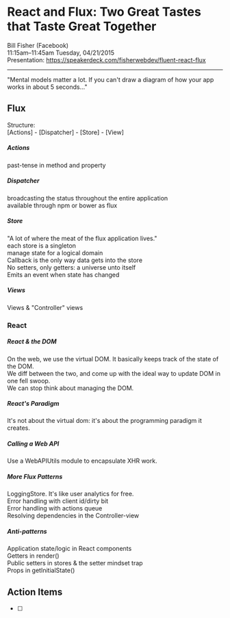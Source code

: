 # React and Flux: Two Great Tastes that Taste Great Together
Bill Fisher (Facebook)  
11:15am–11:45am Tuesday, 04/21/2015  
Presentation: https://speakerdeck.com/fisherwebdev/fluent-react-flux

---

"Mental models matter a lot. If you can't draw a diagram of how your app works in about 5 seconds..."

## Flux
Structure:  
[Actions] - [Dispatcher] - [Store] - [View]

##### Actions
past-tense in method and property  

##### Dispatcher
broadcasting the status throughout the entire application  
available through npm or bower as flux  

##### Store
"A lot of where the meat of the flux application lives."  
each store is a singleton  
manage state for a logical domain  
Callback is the only way data gets into the store  
No setters, only getters: a universe unto itself  
Emits an event when state has changed  

##### Views
Views & "Controller" views  

### React

##### React & the DOM
On the web, we use the virtual DOM. It basically keeps track of the state of the DOM.  
We diff between the two, and come up with the ideal way to update DOM in one fell swoop.  
We can stop think about managing the DOM.  

##### React's Paradigm
It's not about the virtual dom: it's about the programming paradigm it creates.  

##### Calling a Web API
Use a WebAPIUtils module to encapsulate XHR work.  

##### More Flux Patterns
LoggingStore. It's like user analytics for free.  
Error handling with client id/dirty bit  
Error handling with actions queue  
Resolving dependencies in the Controller-view  

##### Anti-patterns
Application state/logic in React components  
Getters in render()  
Public setters in stores & the setter mindset trap  
Props in getInitialState()  

## Action Items
* [ ]
